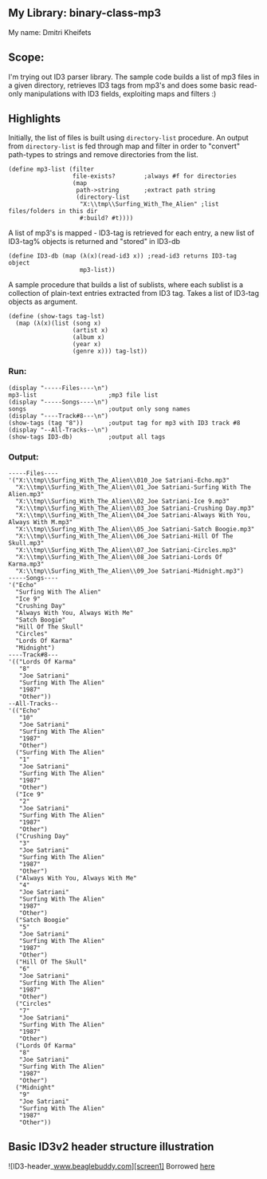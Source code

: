 ## My Library: binary-class-mp3
My name: Dmitri Kheifets

## Scope:
I'm trying out ID3 parser library. The sample code builds a list of mp3 files
in a given directory, retrieves ID3 tags from mp3's and does some basic
read-only manipulations with ID3 fields, exploiting maps and filters :) 

## Highlights

Initially, the list of files is built using `directory-list` procedure.
An output from `directory-list` is fed through map and filter in order to
"convert" path-types to strings and remove directories from the list.
```racket
(define mp3-list (filter
                  file-exists?        ;always #f for directories
                  (map
                   path->string       ;extract path string
                   (directory-list
                    "X:\\tmp\\Surfing_With_The_Alien" ;list files/folders in this dir
                    #:build? #t))))   
```


A list of mp3's is mapped - ID3-tag is retrieved for each entry,
a new list of ID3-tag% objects is returned and "stored" in ID3-db
```racket
(define ID3-db (map (λ(x)(read-id3 x)) ;read-id3 returns ID3-tag object
                    mp3-list)) 
```


A sample procedure that builds a list of sublists, where each sublist is
a collection of plain-text entries extracted from ID3 tag. Takes a list of ID3-tag objects as argument.
```racket
(define (show-tags tag-lst)
  (map (λ(x)(list (song x)
                  (artist x)
                  (album x)
                  (year x)
                  (genre x))) tag-lst))
```

### Run:
```racket
(display "-----Files----\n")
mp3-list                    ;mp3 file list
(display "-----Songs----\n")
songs                       ;output only song names
(display "----Track#8---\n")
(show-tags (tag "8"))       ;output tag for mp3 with ID3 track #8
(display "--All-Tracks--\n")
(show-tags ID3-db)          ;output all tags
```
### Output:
```
-----Files----
'("X:\\tmp\\Surfing_With_The_Alien\\010_Joe Satriani-Echo.mp3"
  "X:\\tmp\\Surfing_With_The_Alien\\01_Joe Satriani-Surfing With The Alien.mp3"
  "X:\\tmp\\Surfing_With_The_Alien\\02_Joe Satriani-Ice 9.mp3"
  "X:\\tmp\\Surfing_With_The_Alien\\03_Joe Satriani-Crushing Day.mp3"
  "X:\\tmp\\Surfing_With_The_Alien\\04_Joe Satriani-Always With You, Always With M.mp3"
  "X:\\tmp\\Surfing_With_The_Alien\\05_Joe Satriani-Satch Boogie.mp3"
  "X:\\tmp\\Surfing_With_The_Alien\\06_Joe Satriani-Hill Of The Skull.mp3"
  "X:\\tmp\\Surfing_With_The_Alien\\07_Joe Satriani-Circles.mp3"
  "X:\\tmp\\Surfing_With_The_Alien\\08_Joe Satriani-Lords Of Karma.mp3"
  "X:\\tmp\\Surfing_With_The_Alien\\09_Joe Satriani-Midnight.mp3")
-----Songs----
'("Echo"
  "Surfing With The Alien"
  "Ice 9"
  "Crushing Day"
  "Always With You, Always With Me"
  "Satch Boogie"
  "Hill Of The Skull"
  "Circles"
  "Lords Of Karma"
  "Midnight")
----Track#8---
'(("Lords Of Karma"
   "8"
   "Joe Satriani"
   "Surfing With The Alien"
   "1987"
   "Other"))
--All-Tracks--
'(("Echo"
   "10"
   "Joe Satriani"
   "Surfing With The Alien"
   "1987"
   "Other")
  ("Surfing With The Alien"
   "1"
   "Joe Satriani"
   "Surfing With The Alien"
   "1987"
   "Other")
  ("Ice 9"
   "2"
   "Joe Satriani"
   "Surfing With The Alien"
   "1987"
   "Other")
  ("Crushing Day"
   "3"
   "Joe Satriani"
   "Surfing With The Alien"
   "1987"
   "Other")
  ("Always With You, Always With Me"
   "4"
   "Joe Satriani"
   "Surfing With The Alien"
   "1987"
   "Other")
  ("Satch Boogie"
   "5"
   "Joe Satriani"
   "Surfing With The Alien"
   "1987"
   "Other")
  ("Hill Of The Skull"
   "6"
   "Joe Satriani"
   "Surfing With The Alien"
   "1987"
   "Other")
  ("Circles"
   "7"
   "Joe Satriani"
   "Surfing With The Alien"
   "1987"
   "Other")
  ("Lords Of Karma"
   "8"
   "Joe Satriani"
   "Surfing With The Alien"
   "1987"
   "Other")
  ("Midnight"
   "9"
   "Joe Satriani"
   "Surfing With The Alien"
   "1987"
   "Other"))
   ```
   

## Basic ID3v2 header structure illustration

![ID3-header_www.beaglebuddy.com][screen1]
Borrowed [here][image_source]

<!-- Links -->
[screen1]: http://www.beaglebuddy.com/content/pages/javadocs/resources/mp3_format_ID3v2.3.gif
[image_source]: http://www.beaglebuddy.com/content/pages/javadocs/index.html?com/beaglebuddy/id3/v23/ID3v23TagHeader.html
